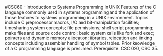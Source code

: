 #CSC60 - Introduction to Systems Programming in UNIX 
Features of the C language commonly used in systems programming and the application of those
features to systems programming in a UNIX environment. Topics include C preprocessor
macros, I/O and bit-manipulation facilities; timesharing system concepts; file permissions; shell
script programming; make files and source code control; basic system calls like fork and exec;
pointers and dynamic memory allocation; libraries, relocation and linking concepts including
assembler handling of symbol tables. Prior knowledge of a C programming language is
presumed. Prerequisite: CSC 020, CSC 35.